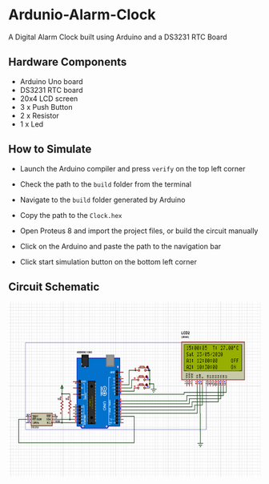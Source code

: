 # Ardunio-Alarm-Clock

A Digital Alarm Clock built using Arduino and a DS3231 RTC Board

## Hardware Components 
- Arduino Uno board
- DS3231 RTC board
- 20x4 LCD screen
- 3 x Push Button
- 2 x Resistor
- 1 x Led


## How to Simulate 

- Launch the Arduino compiler and  press ```verify``` on the top left corner

- Check the path to the ```build``` folder from the terminal

- Navigate to the ```build``` folder generated by Arduino

- Copy the path to the ```Clock.hex```

- Open Proteus 8 and import the project files, or build the circuit manually

- Click on the Arduino and paste the path to the navigation bar 

- Click start simulation button on the bottom left corner

## Circuit Schematic

<img 
src="https://github.com/onurjuzelle/Ardunio-Alarm-Clock/blob/master/Schematic.png" width="600" height="350"/>

